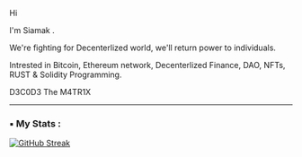 Hi 

I'm Siamak . 

We're fighting for Decenterlized world, we'll return power to individuals.

Intrested in Bitcoin, Ethereum network, Decenterlized Finance, DAO, NFTs, RUST & Solidity Programming. 

D3C0D3 The M4TR1X 


---

### ▪️ My Stats :
[![GitHub Streak](http://github-readme-streak-stats.herokuapp.com?user=Un4G173N&theme=dark&background=000000)](https://git.io/streak-stats)













